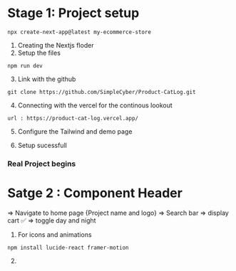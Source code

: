 # Stage 1: Project setup

```
npx create-next-app@latest my-ecommerce-store
```

1. Creating the Nextjs floder
2. Setup the files 


```
npm run dev
```

3. Link with the github

```
git clone https://github.com/SimpleCyber/Product-CatLog.git
```

4. Connecting with the vercel for the continous lookout

```
url : https://product-cat-log.vercel.app/
```

5. Configure the Tailwind and demo page

6. Setup sucessfull


### Real Project begins

# Satge 2 : Component Header
 => Navigate to home page {Project name and logo}
 => Search bar
 => display cart ✅
 => toggle day and night


1. For icons and animations
```
npm install lucide-react framer-motion
```
2. 